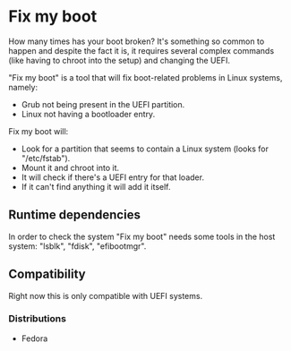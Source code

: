 # Fix my boot

How many times has your boot broken? It's something so common to happen and despite the fact it is, it requires several complex commands (like having to chroot into the setup) and changing the UEFI.

"Fix my boot" is a tool that will fix boot-related problems in Linux systems, namely:
* Grub not being present in the UEFI partition.
* Linux not having a bootloader entry.

Fix my boot will:
* Look for a partition that seems to contain a Linux system (looks for "/etc/fstab").
* Mount it and chroot into it.
* It will check if there's a UEFI entry for that loader.
* If it can't find anything it will add it itself.

## Runtime dependencies

In order to check the system "Fix my boot" needs some tools in the host system: "lsblk", "fdisk", "efibootmgr".

## Compatibility

Right now this is only compatible with UEFI systems.

### Distributions
* Fedora